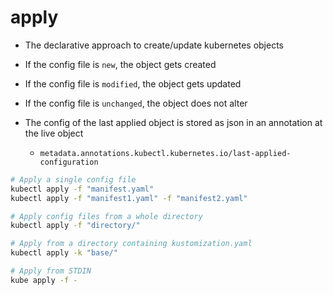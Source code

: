 # apply

- The declarative approach to create/update kubernetes objects
- If the config file is `new`, the object gets created
- If the config file is `modified`, the object gets updated
- If the config file is `unchanged`, the object does not alter

- The config of the last applied object is stored as json in an annotation at the live object
  - `metadata.annotations.kubectl.kubernetes.io/last-applied-configuration`

```sh
# Apply a single config file
kubectl apply -f "manifest.yaml"
kubectl apply -f "manifest1.yaml" -f "manifest2.yaml"

# Apply config files from a whole directory
kubectl apply -f "directory/"

# Apply from a directory containing kustomization.yaml
kubectl apply -k "base/"

# Apply from STDIN
kube apply -f -
```

